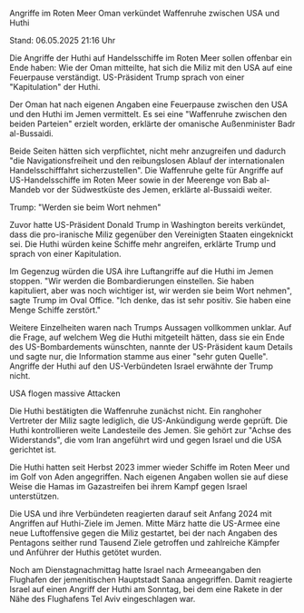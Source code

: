 
Angriffe im Roten Meer
Oman verkündet Waffenruhe zwischen USA und Huthi


Stand: 06.05.2025 21:16 Uhr


Die Angriffe der Huthi auf Handelsschiffe im Roten Meer sollen offenbar ein Ende haben: Wie der Oman mitteilte, hat sich die Miliz mit den USA auf eine Feuerpause verständigt. US-Präsident Trump sprach von einer "Kapitulation" der Huthi.



Der Oman hat nach eigenen Angaben eine Feuerpause zwischen den USA und den Huthi im Jemen vermittelt. Es sei eine "Waffenruhe zwischen den beiden Parteien" erzielt worden, erklärte der omanische Außenminister Badr al-Bussaidi.


Beide Seiten hätten sich verpflichtet, nicht mehr anzugreifen und dadurch "die Navigationsfreiheit und den reibungslosen Ablauf der internationalen Handelsschifffahrt sicherzustellen". Die Waffenruhe gelte für Angriffe auf US-Handelsschiffe im Roten Meer sowie in der Meerenge von Bab al-Mandeb vor der Südwestküste des Jemen, erklärte al-Bussaidi weiter.

Trump: "Werden sie beim Wort nehmen"


Zuvor hatte US-Präsident Donald Trump in Washington bereits verkündet, dass die pro-iranische Miliz gegenüber den Vereinigten Staaten eingeknickt sei. Die Huthi würden keine Schiffe mehr angreifen, erklärte Trump und sprach von einer Kapitulation.


Im Gegenzug würden die USA ihre Luftangriffe auf die Huthi im Jemen stoppen. "Wir werden die Bombardierungen einstellen. Sie haben kapituliert, aber was noch wichtiger ist, wir werden sie beim Wort nehmen", sagte Trump im Oval Office. "Ich denke, das ist sehr positiv. Sie haben eine Menge Schiffe zerstört."


Weitere Einzelheiten waren nach Trumps Aussagen vollkommen unklar. Auf die Frage, auf welchem Weg die Huthi mitgeteilt hätten, dass sie ein Ende des US-Bombardements wünschten, nannte der US-Präsident kaum Details und sagte nur, die Information stamme aus einer "sehr guten Quelle". Angriffe der Huthi auf den US-Verbündeten Israel erwähnte der Trump nicht.

USA flogen massive Attacken


Die Huthi bestätigten die Waffenruhe zunächst nicht. Ein ranghoher Vertreter der Miliz sagte lediglich, die US-Ankündigung werde geprüft. Die Huthi kontrollieren weite Landesteile des Jemen. Sie gehört zur "Achse des Widerstands", die vom Iran angeführt wird und gegen Israel und die USA gerichtet ist.


Die Huthi hatten seit Herbst 2023 immer wieder Schiffe im Roten Meer und im Golf von Aden angegriffen. Nach eigenen Angaben wollen sie auf diese Weise die Hamas im Gazastreifen bei ihrem Kampf gegen Israel unterstützen.


Die USA und ihre Verbündeten reagierten darauf seit Anfang 2024 mit Angriffen auf Huthi-Ziele im Jemen. Mitte März hatte die US-Armee eine neue Luftoffensive gegen die Miliz gestartet, bei der nach Angaben des Pentagons seither rund Tausend Ziele getroffen und zahlreiche Kämpfer und Anführer der Huthis getötet wurden.


Noch am Dienstagnachmittag hatte Israel nach Armeeangaben den Flughafen der jemenitischen Hauptstadt Sanaa angegriffen. Damit reagierte Israel auf einen Angriff der Huthi am Sonntag, bei dem eine Rakete in der Nähe des Flughafens Tel Aviv eingeschlagen war.

